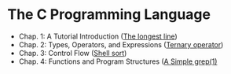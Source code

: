 # The C Programming Language

- Chap. 1: A Tutorial Introduction ([The longest line](ch01/main.c))
- Chap. 2: Types, Operators, and Expressions ([Ternary operator](ch02/main.c))
- Chap. 3: Control Flow ([Shell sort](ch03/main.c))
- Chap. 4: Functions and Program Structures ([A Simple grep(1)](ch04/main.c)

